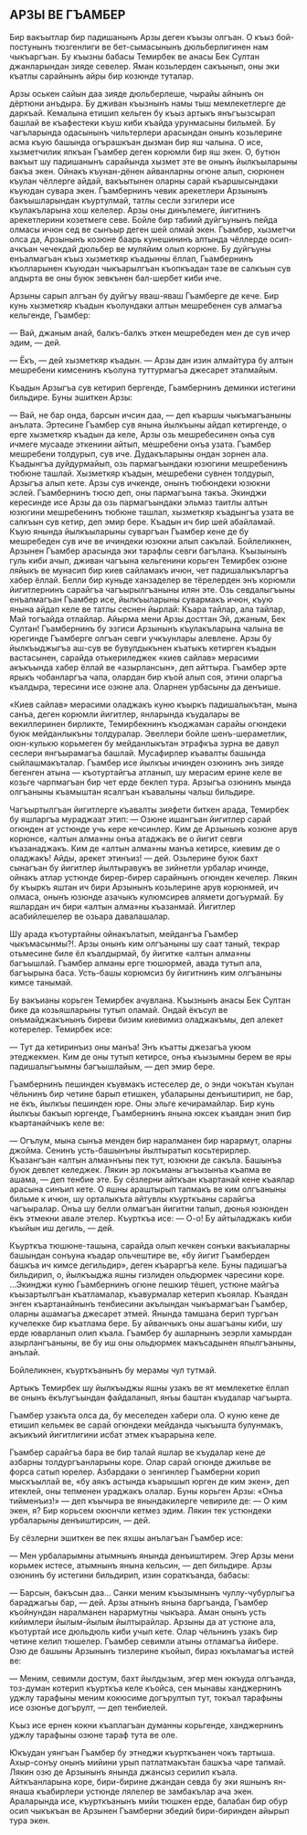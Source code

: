 ## АРЗЫ ВЕ ГЪАМБЕР

Бир вакъытлар бир падишанынъ Арзы деген къызы олгъан.
О къыз бой-постунынъ тюзгенлиги ве бет-сымасынынъ дюльберлигинен нам чыкъаргъан.
Бу къызны бабасы Темирбек ве анасы Бек Султан джанларындан зияде севелер.
Яман козьлерден сакъынып, оны эки къатлы сарайнынъ айры бир козюнде туталар.

Арзы оськен сайын даа зияде дюльберлеше, чырайы айнынъ он дёртюни анъдыра.
Бу дживан къызнынъ намы тыш мемлекетлерге де даркъай.
Кемалына етишип кельген бу къыз артыкъ янъгъызсырап башлай ве къафестеки къуш киби къайда урунмасыны бильмей.
Бу чагъларында одасынынъ чильтерлери арасындан онынъ козьлерине асма къую башында огърашкъан дызман бир яш чалына.
О исе, хызметчилик япкъан Гъамбер деген корюмли бир яш экен.
О, бутюн вакъыт шу падишанынъ сарайында хызмет эте ве онынъ йылкъыларыны бакъа экен.
Ойнакъ къунан-дёнен айванларны огюне алып, сюрюнен къулан чёллерге айдай, вакъытынен оларны сарай къаршысындаки къуюдан сувара экен.
Гъамбернинъ чевик арекетлери Арзынынъ бакъышларындан къуртулмай, татлы сесли эзгилери исе къулакъларына хош келелер.
Арзы оны динълемеге, йигитнинъ арекетлерини козетмеге севе.
Бойле бир табиий дуйгъунынъ пейда олмасы ичюн сед ве сынъыр деген шей олмай экен.
Гъамбер, хызметчи олса да, Арзынынъ козюне баарь кунешининъ алтында чёллерде осип-ачкъан чечекдай дюльбер ве муляйим олып корюне.
Бу дуйгъуны енъалмагъан къыз хызметкяр къадынны ёллап, Гьамбернинъ къолларынен къуюдан чыкъарылгъан къопкъадан тазе ве салкъын сув алдырта ве оны буюк зевкънен бал-шербет киби иче.

Арзыны сарып алгъан бу дуйгъу яваш-яваш Гъамберге де кече.
Бир кунь хызметкяр къадын къолундаки алтын мешребенен сув алмагъа кельгенде, Гъамбер:

— Вай, джаным анай, балкъ-балкъ эткен мешребеден мен де сув ичер эдим, — дей.

— Ёкъ, — дей хызметкяр къадын. — Арзы дан изин алмайтура бу алтын мешребени кимсенинъ къолуна туттурмагъа джесарет эталмайым.

Къадын Арзыгъа сув кетирип бергенде, Гьамбернинъ деминки истегини бильдире.
Буны эшиткен Арзы:

— Вай, не бар онда, барсын ичсин даа, — деп къаршы чыкъмагъаныны анълата.
Эртесине Гъамбер сув янына йылкъыны айдап кетиргенде, о ерге хызметкяр къадын да келе, Арзы озь мешребесинен онъа сув ичмеге мусааде эткенини айтып, мешребени онъа узата.
Гъамбер мешребени толдурып, сув иче.
Дудакъларыны ондан зорнен ала.
Къадынгъа дуйдурмайып, озь пармагъындаки юзюгини мешребенинъ тюбюне ташлай.
Хызметкяр къадын, мешребени сувнен толдурып, Арзыгъа алып кете.
Арзы сув ичкенде, онынъ тюбюндеки юзюкни эслей.
Гъамбернинъ тюсю деп, оны пармагъына такъа.
Экинджи кересинде исе Арзы да озь пармагъындаки эльмаз таитлы алтын юзюгини мешребенинъ тюбюне ташлап, хызметкяр къадынгъа узата ве салкъын сув кетир, деп эмир бере.
Къадын ич бир шей абайламай.
Къую янында йылкъыларыны суваргъан Гъамбер кене де бу мешребеден сув иче ве ичиндеки юзюкни алып сакълай.
Бойлеликнен, Арзынен Гъамбер арасында эки тарафлы севги багълана.
Къызынынъ гуль киби ачып, дживан чагъына кельгенини корьген Темирбек озюне ляйыкъ ве мунасип бир киев сайламакъ ичюн, чет падишалыкъларгъа хабер ёллай.
Белли бир куньде ханзаделер ве тёрелерден энъ корюмли йигитлернинъ сарайгъа чагъырылгъаныны илян эте.
Озь севдалыгъыны енъалмагъан Гъамбер исе, йылкъыларыны сувармакъ ичюн, къую янына айдап келе ве татлы сеснен йырлай:
Къара тайлар, ала тайлар,
Май тогъайда отлайлар.
Айырма мени Арзы досттан Эй, джаным, Бек Султан!
Гъамбернинъ бу эзгиси Арзынынъ къулакъларына чалына ве юрегинде Гъамберге олгъан севги учкъунлары алевлене.
Арзы бу йылкъыджыгъа аш-сув ве бувулдыкънен къатыкъ кетирген къадын вастасынен, сарайда отькериледжек «киев сайлав» мерасими акъкъында хабер ёллай ве «азырлансын», деп айттыра.
Гъамбер эрте ярыкъ чобанларгъа чапа, олардан бир къой алып соя, этини оларгъа къалдыра, тересини исе озюне ала.
Оларнен урбасыны да денъише.

«Киев сайлав» мерасими оладжакъ куню къыркъ падишалыкътан, мына санъа, деген корюмли йигитлер, янларында къудалары ве векиллеринен бирликте, Темирбекнинъ къоджаман сарайы огюндеки буюк мейданлыкъны толдуралар.
Эвеллери бойле шенъ-шераметлик, оюн-кулькю корьмеген бу мейданлыкътан этрафкъа зурна ве давул сеслери янгъырамагъа башлай.
Мусафирлер къавалты башында сыйлашмакъталар.
Гъамбер исе йылкъы ичинден озюнинъ энъ зияде бегенген атына — къотуртайгъа атланып, шу мерасим ерине келе ве козьге чарпмагъан бир чет ерде беклеп тура.
Арзыгъа озюнинъ мында олгъаныны къамыштан ясалгъан къавалыны чальш бильдире.

Чагъыртылгъан йигитлерге къавалты зияфети биткен арада, Темирбек бу яшларгъа мураджаат этип: — Озюне ишангъан йигитлер сарай огюнден ат устюнде учь кере кечсинлер.
Ким де Арзынынъ козюне арув корюнсе, «алтын алма»ны онъа атаджакъ ве о йигит севги къазанаджакъ.
Ким де «алтын алма»ны манъа кетирсе, киевим де о оладжакъ!
Айды, арекет этинъиз! — дей.
Озьлерине буюк бахт сынагъан бу йигитлер йылтыравукъ ве зийнетли урбалар ичинде, ойнакъ атлар устюнде бирер-бирер сарайнынъ огюнден кечелер.
Лякин бу къыркъ яштан ич бири Арзынынъ козьлерине арув корюнмей, ич олмаса, онынъ юзюнде азачыкъ кулюмсирев алямети догъурмай.
Бу яшлардан ич бири «алтын алма»ны къазанмай.
Йигитлер асабийлешелер ве озьара давалашалар.

Шу арада къотуртайны ойнакълатып, мейдангъа Гъамбер чыкъмасынмы?!.
Арзы онынъ ким олгъаныны шу саат таный, текрар отьмесине биле ёл къалдырмай, бу йигитке «алтын алма»ны багъышлай.
Гъамбер алманы ерге тюшюрмей, авада тутып ала, багъырына баса.
Усть-башы корюмсиз бу йигитнинъ ким олгъаныны кимсе танымай.

Бу вакъианы корьген Темирбек ачувлана.
Къызнынъ анасы Бек Султан бике да козьяшларыны тутып оламай.
Ондай ёкъсул ве онъмайджакънынъ биреви бизим киевимиз оладжакъмы, деп алекет котерелер.
Темирбек исе:

— Тут да кетиринъиз оны манъа!
Энъ къатты джезагъа укюм этеджекмен.
Ким де оны тутып кетирсе, онъа къызымны берем ве яры падишалыгъымны багъышлайым, — деп эмир бере.

Гъамбернинъ пешинден къувмакъ истеселер де, о энди чокътан къулан чёльнинъ бир четине барып етишкен, убаларыны денъиштирип, не бар, не ёкъ, йылкъы пешинден юре.
Оны эльге кечирамайлар.
Бир кунь йылкъы бакъып юргенде, Гъамбернинъ янына юксек къаядан энип бир къартанайчыкъ келе ве:

— Огълум, мына сынъа менден бир наралманен бир нарармут, оларны джойма.
Сенинъ усть-башынъны йылтыратып косьтерирлер.
Къазангъан «алтын алма»нъны пек тут, юзюкни де сакъла.
Башынъа буюк девлет келеджек.
Лякин эр локъманы агъызынъа къапма ве ашама, — деп тенбие эте.
Бу сёзлерни айткъан къартанай кене къаялар арасына синъип кете.
О яшны араштырып тапмакъ ве ким олгъаныны бильме к ичюн, шу орталыкъта айтувлы къурткъаны сарайгъа чагъыралар.
Онъа шу белли олмагъан йигитни тапып, дюнья юзюнден ёкъ этмекни авале этелер.
Къурткъа исе:
— О-о!
Бу айтыладжакъ киби къыйын иш дегиль, — дей.

Къурткъа тюшюне-ташына, сарайда олып кечкен сонъки вакъиаларны башындан сонъуна къадар ольчештире ве, «бу йигит Гъамберден башкъа ич кимсе дегильдир», деген къараргъа келе.
Буны падишагъа бильдирип, о, йылкъыджа яшны гизлиден ольдюрмек чаресини коре.
...Экинджи куню Гьамбернинъ огюне пешкир тёшеп, устюне майгъа къызартылгъан къатламалар, къавурмалар кетерип къоялар.
Къаядан энген къартанайнынъ тенбиесини акълындан чыкъармагъан Гъамбер, оларны ашамагъа джесарет этмей.
Янында тамшана берип тургъан кучелекке бир къатлама бере.
Бу айванчыкъ оны ашагъаны киби, шу ерде юварланып олип къала.
Гъамбер бу ашларнынъ зеэрли хамырдан азырлангъаныны, ве бу иш оны ольдюрмек макъсадынен япылгъаныны, анълай.

Бойлеликнен, къурткъанынъ бу мерамы чул тутмай.

Артыкъ Темирбек шу йылкъыджы яшны узакъ ве ят мемлекетке ёллап ве онынъ ёкълугъындан файдаланып, янъы баштан къудалар чагъырта.

Гъамбер узакъта олса да, бу меселеден хабери ола.
О куню кене де етишип кельмек ве сарай огюндеки мейданда чыкъышта булунмакъ, акъикъий йигитлигини исбат этмек къарарына келе.

Гъамбер сарайгъа бара ве бир талай яшлар ве къудалар кене де азбарны толдургъанларыны коре.
Олар сарай огюнде джильве ве форса сатып юрелер.
Азбардаки о зенгинлер Гъамберни корип мыскъыллай ве, «бу аякъ астында къарышып юрген де ким экен», деп итеклей, оны тепменен ураджакъ олалар.
Буны корьген Арзы: «Онъа тийменъиз!» — деп къычыра ве янындакилерге чевириле де:
— О ким экен, я?
Бир корьсем окюнчли кетмез эдим.
Лякин тек устюндеки урбаларыны денъиштирсин, — дей.

Бу сёзлерни эшиткен ве пек яхшы анълагъан Гъамбер исе:

— Мен урбаларымны атымнынъ янында денъиштирем.
Эгер Арзы мени корьмек истесе, атымнынъ янына кельсин, — деп бильдире.
Арзы озюнинъ бу истегини бильдирип, изин сораткъанда, бабасы:

— Барсын, бакъсын даа...
Санки меним къызымнынъ чуллу-чубурлыгъа бараджагьы бар, — дей.
Арзы атнынъ янына баргъанда, Гъамбер къойнундан наралманен нарармутны чыкъара.
Аман онынъ усть кийимлери йылым-йылым йылтырайлар.
Арзыны да ат устюне ала, къотуртай исе дюльдюль киби учып кете.
Олар чёльнинъ узакъ бир четине келип тюшелер.
Гъамбер севимли атыны отламагъа йибере.
Озю де башыны Арзынынъ тизлерине къойып, бираз юкъламагъа истей ве:

— Меним, севимли достум, бахт йылдызым, эгер мен юкъуда олгъанда, тоз-думан котерип къурткъа келе къойса, сен мынавы ханджернинъ уджлу тарафыны меним кокюсиме догърултып тут, токъал тарафыны исе озюнъе догърулт, — деп тенбиелей.

Къыз исе ернен кокни къаплагъан думанны корьгенде, ханджернинъ уджлу тарафыны озюне тараф тута ве оле.

Юкъудан уянгъан Гъамбер бу этнеджи къурткъанен чокъ тартыша.
Ахыр-сонъу онынъ мийини урып патлатмакътан башкъа чаре тапмай.
Лякин озю де Арзынынъ янында джансыз серилип къала.
Айткъанларына коре, бири-бирине джандан севда бу эки яшнынъ ян-янаша къабирлери устюнде лялелер ве замбакълар ача экен.
Араларында исе, къурткъанынъ мийи тюшкен ерде, балабан бир обур осип чыкъкъан ве Арзынен Гъамберни эбедий бири-биринден айырып тура экен. 
